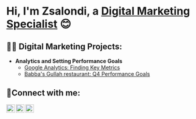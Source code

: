 <h1>Hi, I'm Zsalondi, a <a href="https://www.linkedin.com/in/zsalondip">Digital Marketing Specialist</a> 😊</h1>

<h2>👨‍💻 Digital Marketing Projects:</h2>

- <b>Analytics and Setting Performance Goals</b>
  - [Google Analytics: Finding Key Metrics](https://github.com/Zsalondi/Google-Analytics)
  - [Babba's Gullah restaurant: Q4 Performance Goals](https://github.com/Zsalondi/Babbasq4)
<!-- - <b>Microsoft Azure</b>
  - [Creating an Exploration in Google Analytics](https://github.com/ZsaPope/configure-ad)
  - [Network Security Groups (NSGs) and Inspecting Network Protocols](https://github.com/ZsaPope/azure-network-protocols) -->

<h2>🤳Connect with me:</h2>

[<img align="left" alt="Josh | Twitter" width="22px" src="https://cdn.jsdelivr.net/npm/simple-icons@v3/icons/twitter.svg" />][twitter]
[<img align="left" alt="Josh | LinkedIn" width="22px" src="https://cdn.jsdelivr.net/npm/simple-icons@v3/icons/linkedin.svg" />][linkedin]
[<img align="left" alt="Josh | Instagram" width="22px" src="https://cdn.jsdelivr.net/npm/simple-icons@v3/icons/instagram.svg" />][instagram]

[twitter]: https://twitter.com/Zsalondi_Pope
[instagram]: https://www.instagram.com/zsalondi
[linkedin]: https://linkedin.com/in/zsalondip
